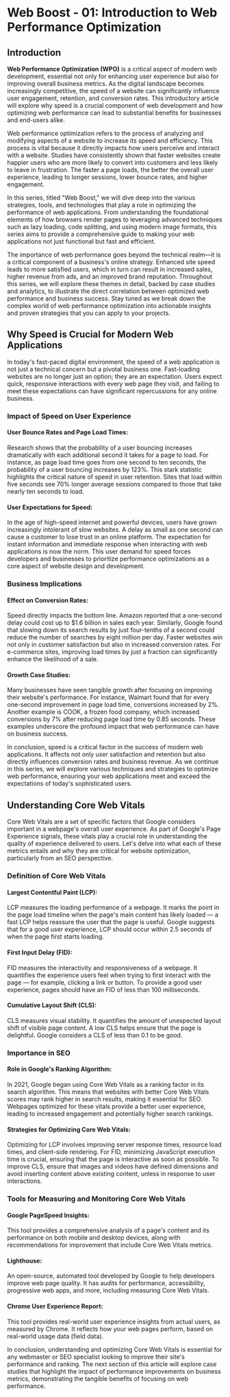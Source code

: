 # Web Boost - 01: Introduction to Web Performance Optimization

## Introduction

**Web Performance Optimization (WPO)** is a critical aspect of modern web development, essential not only for enhancing user experience but also for improving overall business metrics. As the digital landscape becomes increasingly competitive, the speed of a website can significantly influence user engagement, retention, and conversion rates. This introductory article will explore why speed is a crucial component of web development and how optimizing web performance can lead to substantial benefits for businesses and end-users alike.

Web performance optimization refers to the process of analyzing and modifying aspects of a website to increase its speed and efficiency. This process is vital because it directly impacts how users perceive and interact with a website. Studies have consistently shown that faster websites create happier users who are more likely to convert into customers and less likely to leave in frustration. The faster a page loads, the better the overall user experience, leading to longer sessions, lower bounce rates, and higher engagement.

In this series, titled "Web Boost," we will dive deep into the various strategies, tools, and technologies that play a role in optimizing the performance of web applications. From understanding the foundational elements of how browsers render pages to leveraging advanced techniques such as lazy loading, code splitting, and using modern image formats, this series aims to provide a comprehensive guide to making your web applications not just functional but fast and efficient.

The importance of web performance goes beyond the technical realm—it is a critical component of a business's online strategy. Enhanced site speed leads to more satisfied users, which in turn can result in increased sales, higher revenue from ads, and an improved brand reputation. Throughout this series, we will explore these themes in detail, backed by case studies and analytics, to illustrate the direct correlation between optimized web performance and business success. Stay tuned as we break down the complex world of web performance optimization into actionable insights and proven strategies that you can apply to your projects.

## Why Speed is Crucial for Modern Web Applications

In today's fast-paced digital environment, the speed of a web application is not just a technical concern but a pivotal business one. Fast-loading websites are no longer just an option; they are an expectation. Users expect quick, responsive interactions with every web page they visit, and failing to meet these expectations can have significant repercussions for any online business.

### Impact of Speed on User Experience

#### User Bounce Rates and Page Load Times:

Research shows that the probability of a user bouncing increases dramatically with each additional second it takes for a page to load. For instance, as page load time goes from one second to ten seconds, the probability of a user bouncing increases by 123%. This stark statistic highlights the critical nature of speed in user retention. Sites that load within five seconds see 70% longer average sessions compared to those that take nearly ten seconds to load.

#### User Expectations for Speed:

In the age of high-speed internet and powerful devices, users have grown increasingly intolerant of slow websites. A delay as small as one second can cause a customer to lose trust in an online platform. The expectation for instant information and immediate response when interacting with web applications is now the norm. This user demand for speed forces developers and businesses to prioritize performance optimizations as a core aspect of website design and development.

### Business Implications

#### Effect on Conversion Rates:

Speed directly impacts the bottom line. Amazon reported that a one-second delay could cost up to $1.6 billion in sales each year. Similarly, Google found that slowing down its search results by just four-tenths of a second could reduce the number of searches by eight million per day. Faster websites win not only in customer satisfaction but also in increased conversion rates. For e-commerce sites, improving load times by just a fraction can significantly enhance the likelihood of a sale.

#### Growth Case Studies:

Many businesses have seen tangible growth after focusing on improving their website's performance. For instance, Walmart found that for every one-second improvement in page load time, conversions increased by 2%. Another example is COOK, a frozen food company, which increased conversions by 7% after reducing page load time by 0.85 seconds. These examples underscore the profound impact that web performance can have on business success.

In conclusion, speed is a critical factor in the success of modern web applications. It affects not only user satisfaction and retention but also directly influences conversion rates and business revenue. As we continue in this series, we will explore various techniques and strategies to optimize web performance, ensuring your web applications meet and exceed the expectations of today's sophisticated users.

## Understanding Core Web Vitals

Core Web Vitals are a set of specific factors that Google considers important in a webpage's overall user experience. As part of Google's Page Experience signals, these vitals play a crucial role in understanding the quality of experience delivered to users. Let's delve into what each of these metrics entails and why they are critical for website optimization, particularly from an SEO perspective.

### Definition of Core Web Vitals

#### Largest Contentful Paint (LCP):

LCP measures the loading performance of a webpage. It marks the point in the page load timeline when the page's main content has likely loaded — a fast LCP helps reassure the user that the page is useful. Google suggests that for a good user experience, LCP should occur within 2.5 seconds of when the page first starts loading.

#### First Input Delay (FID):

FID measures the interactivity and responsiveness of a webpage. It quantifies the experience users feel when trying to first interact with the page — for example, clicking a link or button. To provide a good user experience, pages should have an FID of less than 100 milliseconds.

#### Cumulative Layout Shift (CLS):

CLS measures visual stability. It quantifies the amount of unexpected layout shift of visible page content. A low CLS helps ensure that the page is delightful. Google considers a CLS of less than 0.1 to be good.

### Importance in SEO

#### Role in Google's Ranking Algorithm:

In 2021, Google began using Core Web Vitals as a ranking factor in its search algorithm. This means that websites with better Core Web Vitals scores may rank higher in search results, making it essential for SEO. Webpages optimized for these vitals provide a better user experience, leading to increased engagement and potentially higher search rankings.

#### Strategies for Optimizing Core Web Vitals:

Optimizing for LCP involves improving server response times, resource load times, and client-side rendering. For FID, minimizing JavaScript execution time is crucial, ensuring that the page is interactive as soon as possible. To improve CLS, ensure that images and videos have defined dimensions and avoid inserting content above existing content, unless in response to user interactions.

### Tools for Measuring and Monitoring Core Web Vitals

#### Google PageSpeed Insights:

This tool provides a comprehensive analysis of a page's content and its performance on both mobile and desktop devices, along with recommendations for improvement that include Core Web Vitals metrics.

#### Lighthouse:

An open-source, automated tool developed by Google to help developers improve web page quality. It has audits for performance, accessibility, progressive web apps, and more, including measuring Core Web Vitals.

#### Chrome User Experience Report:

This tool provides real-world user experience insights from actual users, as measured by Chrome. It reflects how your web pages perform, based on real-world usage data (field data).

In conclusion, understanding and optimizing Core Web Vitals is essential for any webmaster or SEO specialist looking to improve their site's performance and ranking. The next section of this article will explore case studies that highlight the impact of performance improvements on business metrics, demonstrating the tangible benefits of focusing on web performance.
